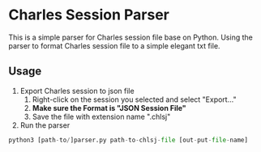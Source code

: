 
# Charles Session Parser

This is a simple parser for Charles session file base on Python.
Using the parser to format Charles session file to a simple elegant txt file.


## Usage

1. Export Charles session to json file
    1. Right-click on the session you selected and select "Export..."
    2. **Make sure the Format is "JSON Session File"**
    3. Save the file with extension name ".chlsj"
2. Run the parser

```python
python3 [path-to/]parser.py path-to-chlsj-file [out-put-file-name]
```
